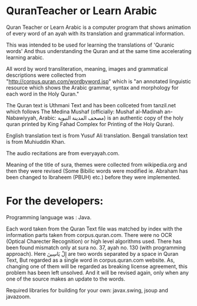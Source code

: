 # QuranTeacher or Learn Arabic
Quran Teacher or Learn Arabic is a computer program that shows animation of every word of an ayah with its translation and grammatical information.

This was intended to be used for learning the translations of 'Quranic words' And thus understanding the Quran and at the same time accelerating learning arabic.

All word by word transliteration, meaning, images and grammatical descriptions were collected from "http://corpus.quran.com/wordbyword.jsp" which is "an annotated linguistic resource which shows the Arabic grammar, syntax and morphology for each word in the Holy Quran."

The Quran text is Uthmani Text and has been collceted from tanzil.net which follows The Medina Mushaf (officially: Mushaf al-Madinah an-Nabawiyyah, Arabic: مصحف المدينة النبوية) is an authentic copy of the holy quran printed by King Fahad Complex for Printing of the Holy Quran).

English translation text is from Yusuf Ali translation.
Bengali translation text is from Muhiuddin Khan.

The audio recitations are from everyayah.com.

Meaning of the title of sura, themes were collected from wikipedia.org and then they were revised (Some Bibilic words were modified ie. Abraham has been changed to Ibraheem (PBUH) etc.) before they were implemented.

For the developers:
================
Programming language was : Java.

Each word taken from the Quran Text file was matched by index with the information parts taken from corpus.quran.com. There were no OCR (Optical Charecter Recognition) or high level algorithms used. There has been found mismatch only at sura no. 37, ayah no. 130 (with programming approach). Here إِلْ يَاسِينَ are two words separated by a space in Quran Text, But regarded as a single word in corpus.quran.com website. As, changing one of them will be regarded as breaking license agreement, this problem has been left unsolved. And it will be revised again, only when any one of the source makes an update to the words.

Required libraries for building for your own:
javax.swing,
jsoup and
javazoom.
